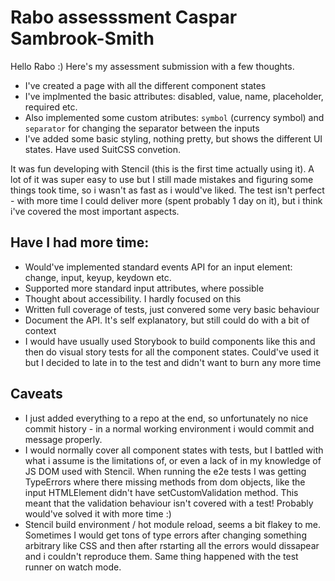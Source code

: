 # Rabo assesssment Caspar Sambrook-Smith

Hello Rabo :) Here's my assessment submission with a few thoughts.

- I've created a page with all the different component states
- I've implmented the basic attributes: disabled, value, name, placeholder, required etc.
- Also implemented some custom atributes: `symbol` (currency symbol) and `separator` for changing the separator between the inputs
- I've added some basic styling, nothing pretty, but shows the different UI states. Have used SuitCSS convetion.

It was fun developing with Stencil (this is the first time actually using it). A lot of it was super easy to use but I still made mistakes and figuring some things took time, so i wasn't as fast as i would've liked. The test isn't perfect - with more time I could deliver more (spent probably 1 day on it), but i think i've covered the most important aspects.

## Have I had more time:
- Would've implemented standard events API for an input element: change, input, keyup, keydown etc.
- Supported more standard input attributes, where possible
- Thought about accessibility. I hardly focused on this
- Written full coverage of tests, just convered some very basic behaviour
- Document the API. It's self explanatory, but still could do with a bit of context
- I would have usually used Storybook to build components like this and then do visual story tests for all the component states. Could've used it but I decided to late in to the test and didn't want to burn any more time

## Caveats
- I just added everything to a repo at the end, so unfortunately no nice commit history - in a normal working environment i would commit and message properly.
- I would normally cover all component states with tests, but I battled with what i assume is the limitations of, or even a lack of in my knowledge of JS DOM used with Stencil. When running the e2e tests I was getting TypeErrors where there missing methods from dom objects, like the input HTMLElement didn't have setCustomValidation method. This meant that the validation behaviour isn't covered with a test! Probably would've solved it with more time :)
- Stencil build environment / hot module reload, seems a bit flakey to me. Sometimes I would get tons of type errors after changing something arbitrary like CSS and then after rstarting all the errors would dissapear and i couldn't reproduce them. Same thing happened with the test runner on watch mode.

